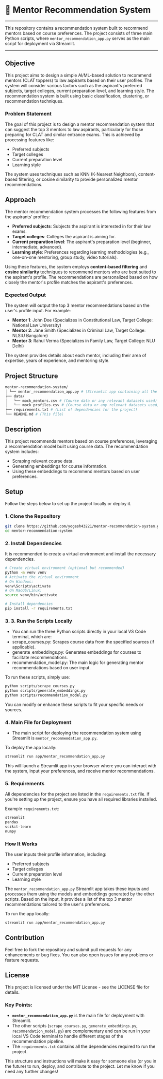 # 🎯 Mentor Recommendation System
---
This repository contains a recommendation system built to recommend mentors based on course preferences. The project consists of three main Python scripts, where `mentor_recommendation_app.py` serves as the main script for deployment via Streamlit.

---
## Objective
This project aims to design a simple AI/ML-based solution to recommend mentors (CLAT toppers) to law aspirants based on their user profiles. The system will consider various factors such as the aspirant's preferred subjects, target colleges, current preparation level, and learning style. The recommendation system is built using basic classification, clustering, or recommendation techniques.

### Problem Statement
The goal of this project is to design a mentor recommendation system that can suggest the top 3 mentors to law aspirants, particularly for those preparing for CLAT and similar entrance exams. This is achieved by processing features like:
- Preferred subjects
- Target colleges
- Current preparation level
- Learning style

The system uses techniques such as KNN (K-Nearest Neighbors), content-based filtering, or cosine similarity to provide personalized mentor recommendations.

## Approach
The mentor recommendation system processes the following features from the aspirants' profiles:
- **Preferred subjects**: Subjects the aspirant is interested in for their law exams.
- **Target colleges**: Colleges the aspirant is aiming for.
- **Current preparation level**: The aspirant's preparation level (beginner, intermediate, advanced).
- **Learning style**: Preferences regarding learning methodologies (e.g., one-on-one mentoring, group study, video tutorials).

Using these features, the system employs **content-based filtering** and **cosine similarity** techniques to recommend mentors who are best suited to the aspirant's profile. The recommendations are personalized based on how closely the mentor's profile matches the aspirant's preferences.

### Expected Output
The system will output the top 3 mentor recommendations based on the user's profile input. For example:

- **Mentor 1**: John Doe (Specializes in Constitutional Law, Target College: National Law University)
- **Mentor 2**: Jane Smith (Specializes in Criminal Law, Target College: NLSIU Bangalore)
- **Mentor 3**: Rahul Verma (Specializes in Family Law, Target College: NLU Delhi)

The system provides details about each mentor, including their area of expertise, years of experience, and mentoring style.

## Project Structure
```bash
mentor-recommendation-system/ 
│ └── mentor_recommendation_app.py # (Streamlit app containing all the app code) 
├── data/
│   └── mock_mentors.csv # (Course data or any relevant datasets used)
│   └── mock_profiles.csv # (Course data or any relevant datasets used)
├── requirements.txt # (List of dependencies for the project) 
└── README.md # (This file)
```

## Description

This project recommends mentors based on course preferences, leveraging a recommendation model built using course data. The recommendation system includes:
- Scraping relevant course data.
- Generating embeddings for course information.
- Using these embeddings to recommend mentors based on user preferences.

## Setup

Follow the steps below to set up the project locally or deploy it.

### 1. Clone the Repository

```bash
git clone https://github.com/yogesh43221/mentor-recommendation-system.git
cd mentor-recommendation-system
```

### 2. Install Dependencies
It is recommended to create a virtual environment and install the necessary dependencies.
```bash
# Create virtual environment (optional but recommended)
python -m venv venv
# Activate the virtual environment
# On Windows:
venv\Scripts\activate
# On MacOS/Linux:
source venv/bin/activate

# Install dependencies
pip install -r requirements.txt
```
### 3. 3. Run the Scripts Locally
  * You can run the three Python scripts directly in your local VS Code terminal, which are:
  * scrape_courses.py: Scrapes course data from the specified sources (if applicable).
  * generate_embeddings.py: Generates embeddings for courses to facilitate recommendations.
  * recommendation_model.py: The main logic for generating mentor recommendations based on user input.

To run these scripts, simply use:
```bash
python scripts/scrape_courses.py
python scripts/generate_embeddings.py
python scripts/recommendation_model.py
```
You can modify or enhance these scripts to fit your specific needs or sources.

### 4. Main File for Deployment
  * The main script for deploying the recommendation system using Streamlit is ```mentor_recommendation_app.py```.

To deploy the app locally:
```bash
streamlit run app/mentor_recommendation_app.py
```
This will launch a Streamlit app in your browser where you can interact with the system, input your preferences, and receive mentor recommendations.

### 5. Requirements
All dependencies for the project are listed in the ```requirements.txt``` file. If you're setting up the project, ensure you have all required libraries installed.

Example ```requirements.txt```:
```bash
streamlit
pandas
scikit-learn
numpy
```
### How It Works
The user inputs their profile information, including:
- Preferred subjects
- Target colleges
- Current preparation level
- Learning style

The `mentor_recommendation_app.py` Streamlit app takes these inputs and processes them using the models and embeddings generated by the other scripts. Based on the input, it provides a list of the top 3 mentor recommendations tailored to the user's preferences.

To run the app locally:
```bash
streamlit run app/mentor_recommendation_app.py
```

## Contribution
Feel free to fork the repository and submit pull requests for any enhancements or bug fixes. You can also open issues for any problems or feature requests.

## License
This project is licensed under the MIT License - see the LICENSE file for details.

### Key Points:
- **`mentor_recommendation_app.py`** is the main file for deployment with Streamlit.
- The other scripts (`scrape_courses.py`, `generate_embeddings.py`, `recommendation_model.py`) are complementary and can be run in your local VS Code terminal to handle different stages of the recommendation pipeline.
- The `requirements.txt` contains all the dependencies required to run the project.

This structure and instructions will make it easy for someone else (or you in the future) to run, deploy, and contribute to the project. Let me know if you need any further changes!
